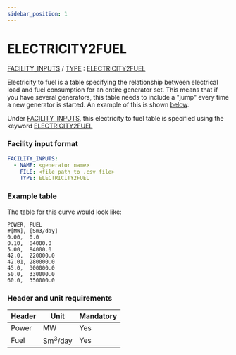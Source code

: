 ```yaml
---
sidebar_position: 1
---
```

# ELECTRICITY2FUEL
[FACILITY_INPUTS](/about/references/keywords_tree/FACILITY_INPUTS/index.md) /
[TYPE](/about/references/keywords_tree/FACILITY_INPUTS/TYPE/index.md) :
[ELECTRICITY2FUEL](/about/references/keywords_tree/FACILITY_INPUTS/TYPE/ELECTRICITY2FUEL.md)

Electricity to fuel is a table specifying the relationship between electrical load
and fuel consumption for an entire generator set. This means that if you have several generators,
this table needs to include a "jump" every time a new generator is started. An example of this
is shown [below](#Table-example).

Under [FACILITY_INPUTS](/about/modelling/setup/facility_inputs/index.md), this electricity to fuel table is specified using the keyword [ELECTRICITY2FUEL](/about/references/keywords/ELECTRICITY2FUEL.md)

### Facility input format

~~~~yaml
FACILITY_INPUTS:
  - NAME: <generator name>
    FILE: <file path to .csv file>
    TYPE: ELECTRICITY2FUEL
~~~~

### Example table
The table for this curve would look like:

~~~~~~~~text
POWER, FUEL
#[MW], [Sm3/day]
0.00,  0.0
0.10,  84000.0
5.00,  84000.0
42.0,  220000.0
42.01, 280000.0
45.0,  300000.0
50.0,  330000.0
60.0,  350000.0
~~~~~~~~

### Header and unit requirements

| Header | Unit| Mandatory |
| ----- | ----| --- |
| Power | MW | Yes|
| Fuel  |  Sm<sup>3</sup>/day| Yes|